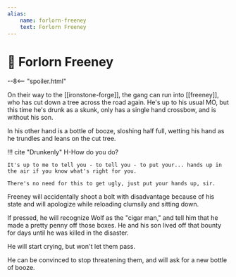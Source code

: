 ```yaml
---
alias:
    name: forlorn-freeney
    text: Forlorn Freeney
---
```

# 🔐 Forlorn Freeney

--8<-- "spoiler.html"

On their way to the [[ironstone-forge]], the gang can run into [[freeney]], who has cut down a tree across the road again. He's up to his usual MO, but this time he's drunk as a skunk, only has a single hand crossbow, and is without his son.

In his other hand is a bottle of booze, sloshing half full, wetting his hand as he trundles and leans on the cut tree.

!!! cite "Drunkenly"
    H-How do you do?

    It's up to me to tell you - to tell you - to put your... hands up in the air if you know what's right for you.

    There's no need for this to get ugly, just put your hands up, sir.

Freeney will accidentally shoot a bolt with disadvantage because of his state and will apologize while reloading clumsily and sitting down.

If pressed, he will recognize Wolf as the "cigar man," and tell him that he made a pretty penny off those boxes. He and his son lived off that bounty for days until he was killed in the disaster.

He will start crying, but won't let them pass.

He can be convinced to stop threatening them, and will ask for a new bottle of booze.
